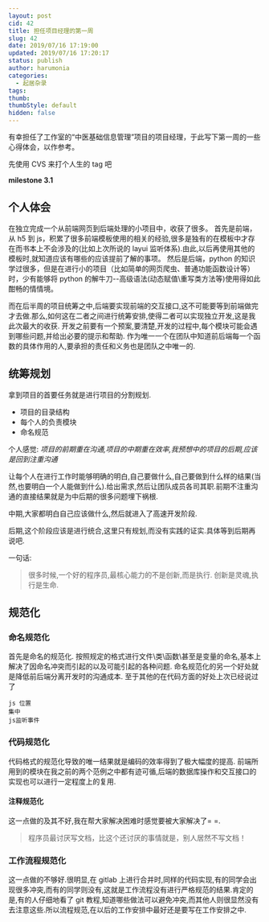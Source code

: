 ```yaml
---
layout: post
cid: 42
title: 担任项目经理的第一周
slug: 42
date: 2019/07/16 17:19:00
updated: 2019/07/16 17:20:17
status: publish
author: harumonia
categories:
  - 起居杂录
tags:
thumb:
thumbStyle: default
hidden: false
---
```


有幸担任了工作室的“中医基础信息管理”项目的项目经理，于此写下第一周的一些心得体会，以作参考。

先使用 CVS 来打个人生的 tag 吧

**milestone 3.1**

## 个人体会

在独立完成一个从前端网页到后端处理的小项目中，收获了很多。
首先是前端，从 h5 到 js，积累了很多前端模板使用的相关的经验,很多是独有的在模板中才存在而书本上不会涉及的(比如上次所说的 layui 监听体系).由此,以后再使用其他的模板时,就知道应该有哪些的应该提前了解的事项。
然后是后端，python 的知识学过很多，但是在进行小的项目（比如简单的网页爬虫、普通功能函数设计等）时，少有能够将 python 的解牛刀--高级语法(动态赋值\重写类方法等)使用得如此酣畅的情情境。

而在后半周的项目统筹之中,后端要实现前端的交互接口,这不可能要等到前端做完才去做.那么,如何这在二者之间进行统筹安排,使得二者可以实现独立开发,这是我此次最大的收获.
开发之前要有一个预案,要清楚,开发的过程中,每个模块可能会遇到哪些问题,并给出必要的提示和帮助.
作为唯一一个在团队中知道前后端每一个函数的具体作用的人,要承担的责任和义务也是团队之中唯一的.

## 统筹规划

拿到项目的首要任务就是进行项目的分割规划.

- 项目的目录结构
- 每个人的负责模块
- 命名规范

个人感觉:
_项目的前期重在沟通,项目的中期重在效率,我预想中的项目的后期,应该是回到注重沟通_

让每个人在进行工作时能够明确的明白,自己要做什么,自己要做到什么样的结果(当然,也要明白一个人能做到什么).给出需求,然后让团队成员各司其职.前期不注重沟通的直接结果就是为中后期的很多问题埋下祸根.

中期,大家都明白自己应该做什么,然后就进入了高速开发阶段.

后期,这个阶段应该是进行统合,这里只有规划,而没有实践的证实.具体等到后期再说吧.

一句话:

> 很多时候,一个好的程序员,最核心能力的不是创新,而是执行.
> 创新是灵魂,执行是生命.

## 规范化

### 命名规范化

首先是命名的规范化.
按照规定的格式进行文件\类\函数\甚至是变量的命名,基本上解决了因命名冲突而引起的以及可能引起的各种问题.
命名规范化的另一个好处就是降低前后端分离开发时的沟通成本.
至于其他的在代码方面的好处上次已经说过了

    js 位置
    集中
    js监听事件

### 代码规范化

代码格式的规范化导致的唯一结果就是编码的效率得到了极大幅度的提高.
前端所用到的模块在我之前的两个范例之中都有迹可循,后端的数据库操作和交互接口的实现也可以进行一定程度上的复用.

#### 注释规范化

这一点做的及其不好,我在帮大家解决困难时感觉要被大家解决了= =.

> 程序员最讨厌写文档，比这个还讨厌的事情就是，别人居然不写文档！

### 工作流程规范化

这一点做的不够好.很明显,在 gitlab 上进行合并时,同样的代码实现,有的同学会出现很多冲突,而有的同学则没有,这就是工作流程没有进行严格规范的结果.肯定的是,有的人仔细地看了 git 教程,知道哪些做法可以避免冲突,而其他人则很显然没有去注意这些.所以流程规范,在以后的工作安排中最好还是要写在工作安排之中.
